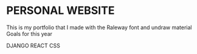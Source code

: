 # PERSONAL WEBSITE
This is my portfolio that I made with the Raleway font and undraw material
Goals for this year 

DJANGO
REACT
CSS


